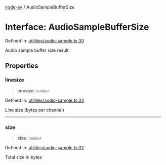 [node-av](../globals.md) / AudioSampleBufferSize

# Interface: AudioSampleBufferSize

Defined in: [utilities/audio-sample.ts:30](https://github.com/seydx/av/blob/f8631fc881b394300b1479f511d55cf1c370a87f/src/api/utilities/audio-sample.ts#L30)

Audio sample buffer size result.

## Properties

### linesize

> **linesize**: `number`

Defined in: [utilities/audio-sample.ts:34](https://github.com/seydx/av/blob/f8631fc881b394300b1479f511d55cf1c370a87f/src/api/utilities/audio-sample.ts#L34)

Line size (bytes per channel)

***

### size

> **size**: `number`

Defined in: [utilities/audio-sample.ts:32](https://github.com/seydx/av/blob/f8631fc881b394300b1479f511d55cf1c370a87f/src/api/utilities/audio-sample.ts#L32)

Total size in bytes
